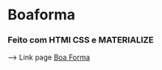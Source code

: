 # Boaforma
### Feito com HTMl CSS e MATERIALIZE

--> Link page [Boa Forma](https://davidsonrb.github.io/boaforma/)
